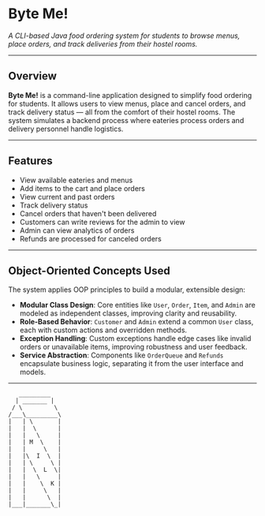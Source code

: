 # Byte Me!
*A CLI-based Java food ordering system for students to browse menus, place orders, and track deliveries from their hostel rooms.*

---

## Overview  
**Byte Me!** is a command-line application designed to simplify food ordering for students. It allows users to view menus, place and cancel orders, and track delivery status — all from the comfort of their hostel rooms. The system simulates a backend process where eateries process orders and delivery personnel handle logistics.

---

## Features  
- View available eateries and menus  
- Add items to the cart and place orders  
- View current and past orders
- Track delivery status  
- Cancel orders that haven't been delivered
- Customers can write reviews for the admin to view
- Admin can view analytics of orders
- Refunds are processed for canceled orders

---

## Object-Oriented Concepts Used  
The system applies OOP principles to build a modular, extensible design:

- **Modular Class Design**: Core entities like `User`, `Order`, `Item`, and `Admin` are modeled as independent classes, improving clarity and reusability.
- **Role-Based Behavior**: `Customer` and `Admin` extend a common `User` class, each with custom actions and overridden methods.
- **Exception Handling**: Custom exceptions handle edge cases like invalid orders or unavailable items, improving robustness and user feedback.
- **Service Abstraction**: Components like `OrderQueue` and `Refunds` encapsulate business logic, separating it from the user interface and models.

---
```
   _________
  | _______ |
 / \         \
/___\_________\
|   | \       |
|   |  \      |
|   |   \     |
|   | M  \    |
|   |     \   |
|   |\  I  \  |
|   | \     \ |
|   |  \  L  \|
|   |   \     |
|   |    \  K |
|   |     \   |
|   |      \  |
|___|_______\_|
```
